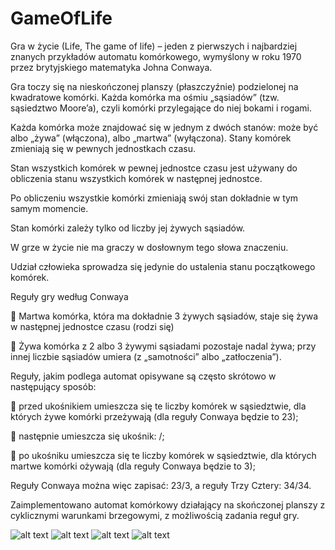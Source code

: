 # GameOfLife
Gra w życie (Life, The game of life) – jeden z pierwszych i najbardziej znanych przykładów automatu komórkowego, wymyślony w roku 1970 przez brytyjskiego matematyka Johna Conwaya. 

Gra toczy się na nieskończonej planszy (płaszczyźnie) podzielonej na kwadratowe komórki. Każda komórka ma ośmiu „sąsiadów” (tzw. sąsiedztwo Moore’a), czyli komórki przylegające do niej bokami i rogami. 

Każda komórka może znajdować się w jednym z dwóch stanów: może być albo „żywa” (włączona), albo „martwa” (wyłączona). Stany komórek zmieniają się w pewnych jednostkach czasu. 

Stan wszystkich komórek w pewnej jednostce czasu jest używany do obliczenia stanu wszystkich komórek w następnej jednostce.

Po obliczeniu wszystkie komórki zmieniają swój stan dokładnie w tym samym momencie.

Stan komórki zależy tylko od liczby jej żywych sąsiadów.

W grze w życie nie ma graczy w dosłownym tego słowa znaczeniu. 

Udział człowieka sprowadza się jedynie do ustalenia stanu początkowego komórek. 

Reguły gry według Conwaya 

 Martwa komórka, która ma dokładnie 3 żywych sąsiadów, staje się żywa w następnej jednostce czasu (rodzi się) 

 Żywa komórka z 2 albo 3 żywymi sąsiadami pozostaje nadal żywa; przy innej liczbie sąsiadów umiera (z „samotności” albo „zatłoczenia”). 

Reguły, jakim podlega automat opisywane są często skrótowo w następujący sposób: 

 przed ukośnikiem umieszcza się te liczby komórek w sąsiedztwie, dla których żywe komórki przeżywają (dla reguły Conwaya będzie to 23); 

 następnie umieszcza się ukośnik: /; 

 po ukośniku umieszcza się te liczby komórek w sąsiedztwie, dla których martwe komórki ożywają (dla reguły Conwaya będzie to 3); 

Reguły Conwaya można więc zapisać: 23/3, a reguły Trzy Cztery: 34/34. 


Zaimplementowano automat komórkowy  działający na skończonej planszy z cyklicznymi warunkami brzegowymi, z możliwością zadania reguł gry.

![alt text](https://github.com/s15444/GameOfLife/blob/master/bin/1.PNG)
![alt text](https://github.com/s15444/GameOfLife/blob/master/bin/3.PNG)
![alt text](https://github.com/s15444/GameOfLife/blob/master/bin/4.PNG)
![alt text](https://github.com/s15444/GameOfLife/blob/master/bin/5.PNG)
